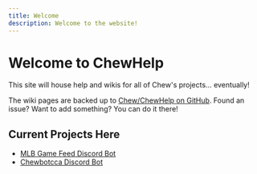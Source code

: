 ```yaml
---
title: Welcome
description: Welcome to the website!
---
```


# Welcome to ChewHelp

This site will house help and wikis for all of Chew's projects... eventually!

The wiki pages are backed up to [Chew/ChewHelp on GitHub](https://github.com/Chew/ChewHelp). Found an issue? Want to add something? You can do it there!

## Current Projects Here

- [MLB Game Feed Discord Bot](/bots/discord/mlb-game-feed)
- [Chewbotcca Discord Bot](/bots/discord/chewbotcca)

